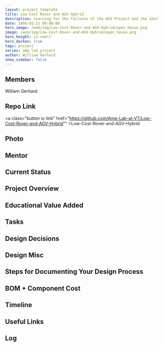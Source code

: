 ```yaml
---
layout: project_template
title: Low Cost Rover and AGV Hybrid
description: Learning for the failures of the AGV Project and the shortcomings of the Odroid Control board project, I will use the very successful low cost rover board, with some slight modifications, to control the original AGV chassis. A small scale demonstrator is almost complete. This project just expands upon that idea to use components from the odroid control board project to make a solid robot control board that future AMP Lab members could use.
date: 2000-02-21 09:00:00
hero_image: /web/img/Low-Cost-Rover-and-AGV-Hybrid/open_house.png
image: /web/img/Low-Cost-Rover-and-AGV-Hybrid/open_house.png
hero_height: is-small
hero_darken: true
tags: project
series: amp_lab_project
author: William Gerhard
show_sidebar: false
---
```




## Members
William Gerhard

## Repo Link
<a class="button is-link" href="https://github.com/Amp-Lab-at-VT/Low-Cost-Rover-and-AGV-Hybrid"" >Low-Cost-Rover-and-AGV-Hybrid</a>

## Photo

## Mentor

## Current Status

## Project Overview


## Educational Value Added


## Tasks

## Design Decisions

## Design Misc

## Steps for Documenting Your Design Process

## BOM + Component Cost

## Timeline

## Useful Links

## Log
            